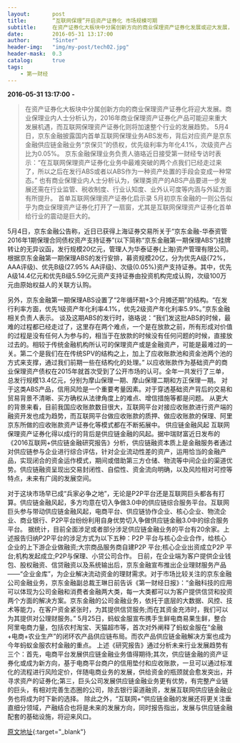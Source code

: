 ```yaml
---
layout:       post
title:        “互联网保理”开启资产证券化 市场规模可期 
subtitle:     在资产证券化大板块中分属创新方向的商业保理资产证券化发展或迎大发展，保理类资产的ABS产品要进一步发展还需在行业监管、税收制度、行业认知度、业外认可度等内涵与外延方面有所提升。
date:         2016-05-31 13:17:00
author:       "Sinter"
header-img:   "img/my-post/tech02.jpg"
header-mask:  0.3
catalog:      true
tags:
    - 第一财经
---
```


**2016-05-31 13:17:00**  **-**

> 在资产证券化大板块中分属创新方向的商业保理资产证券化将迎大发展。商业保理业内人士分析认为，2016年商业保理资产证券化产品可能迎来重大发展机遇，而互联网保理资产证券化则将加速整个行业的发展趋势。
5月4日，京东金融披露国内首单互联网保理业务ABS发布，背后对应资产是京东金融供应链金融业务“京保贝”的债权，优先级利率为年化4.1%，次级资产占比为0.05%。
京东金融保理业务负责人骆珞近日接受第一财经专访时表示：“在互联网保理资产证券化业务中最难突破的两个点我们已经走过来了，所以之后在发行ABS或者以ABS作为一种资产处置的手段会变成一种常态。”
也有商业保理业内人士分析认为，保理类资产的ABS产品要进一步发展还需在行业监管、税收制度、行业认知度、业外认可度等内涵与外延方面有所提升。
首单互联网保理资产证券化启示录
5月初京东金融的一则公告似乎为商业保理资产证券化打开了一扇窗，尤其是互联网保理资产证券化首单给行业的震动是巨大的。

5月4日，京东金融公告称，近日已获得上海证券交易所关于“京东金融-华泰资管2016年1期保理合同债权资产支持证券”(以下简称“京东金融第一期保理ABS”)挂牌转让的无异议函，发行规模20亿元，管理人为华泰证券(上海)资产管理有限公司。
根据京东金融第一期保理ABS的发行安排，募资规模20亿，分为优先A级(72%，AAA评级)、优先B级(27.95% AA评级)、次级(0.05%)资产支持证券。其中，优先A级14.4亿元和优先B级5.59亿元资产支持证券由投资机构完成认购，次级100万元由原始权益人的关联方认购。

另外，京东金融第一期保理ABS设置了“2年循环期+3个月摊还期”的结构。“在发行利率方面，优先1级资产年化利率4.1%，优先2级资产年化利率5.9%。”京东金融相关负责人表示。
谈及这期ABS的发行时，骆珞说：“我们发这批ABS的时候，最难的过程都已经走过了，这里存在两个难点，一个是在放款之前，所有形成对价值的过程是没有任何人为参与的，相当于在放款的时候没有任何问题的时候，直接放过去的。相较于传统金融机构所认可的保理资产或是金融资产，可能是最难过的一关。第二个是我们在在传统SPV的结构之上，加上了应收账款池和资金池两个池的方式来支撑，通过我们前期一些在结构化的处理。”
以应收账款作为基础资产的商业保理资产债权在2015年就首次受到了公开市场的认可。全年一共发行了三单，总发行规模13.4亿元，分别为摩山保理一期、摩山保理二期和方正保理一期。
对于这类ABS产品，信用风险是一个重要考量因素。对于穿透基础资产背后的交易和贸易背景不清晰、买方确权从法律角度上的难点、增信措施等都是问题。
从更大的背景来看，目前我国应收账款数目很大，互联网平台对接应收账款进行资产端的融资开发也成为趋势，而互联网平台做应收账款的质押、做应收账款的保理、阿里京东所做的应收账款资产证券化等模式都在不断拓展中。
供应链金融风起
互联网保理资产证券化得以成行的背后是供应链金融的风起。据中瑞财富近日发布的《2016互联网+供应链金融研究报告》分析，供应链融资本质上是金融服务者通过对供应链参与企业进行综合评估，针对企业流动性差的资产，运用恰当的金融产品，实现闭合的资金运作模式，期间或借助第三方仓储、物流等中间企业的渠道优势。供应链融资呈现出交易封闭性、自偿性、资金流向明确，以及风险相对可控等特点，未来有广阔的发展空间。

对于这块市场早已成“兵家必争之地”，无论是P2P平台还是互联网巨头都各有打算。供应链金融风起，多方均意在切入争做3.0中的供应链综合服务平台。互联网巨头参与带动供应链金融风起，电商平台、供应链协作企业、核心企业、物流企业、商业银行、P2P平台纷纷利用自身优势切入争做供应链金融3.0中的综合服务平台。
据统计，目前全面涉足或者部分涉足供应链金融业务的平台有20余家。上述报告归纳P2P平台的涉足方式为以下五种：P2P 平台与核心企业合作，给核心企业的上下游企业做融资;大宗商品服务商自建P2P 平台;核心企业出资成立P2P 平台;机构发起成立;P2P与保理、小贷公司合作。
日前，在企业端为客户提供企业钱包、股权融资、信贷融资以及系统输出后，京东金融宣布推出企业理财服务产品——“企业金库”，为企业解决流动资金的理财需求。对于市场比较关注的京东金融公司金融业务，京东金融副总裁王琳日前告诉《第一财经日报》：“金融科技的应用可以体现为公司金融和消费者金融两大类，每一大类都可以为客户提供信贷和投资两个方面的解决方案。京东金融的公司金融业务，依托于底层的大数据、风控、技术等能力，在客户资金紧张时，为其提供信贷服务;而在其资金充沛时，我们可以为其提供对公理财服务。”
5月25日，蚂蚁金服宣布携手生鲜电商易果生鲜，整合阿里电商力量，包括农村淘宝、天猫超市等，首次对外阐释了蚂蚁金服在“金融+电商+农业生产”的闭环农产品供应链布局。而农产品供应链金融解决方案也成为今年蚂蚁金服农村金融的重点。
上述《研究报告》通过分析未来行业发展趋势有三个：首先，电商平台发展供应链金融业务值得期待;其次，供应链金融的资产证券化或成为新方向，基于电商平台商户的信用垫付和应收账款，一旦可以通过标准化的流程进行风险定价，伴随电商业务的发展，供给资金的瓶颈就会愈发突出，并寻求资产的证券化;第三，巨头公司发展供应链金融业务更有优势，有完整产业链的巨头，有相对完善生态圈的公司，除去银行渠道融资，发展互联网供应链金融业务也将成为时下新的选择。
除此之外，“互联网+”供应链金融的发展还将更关注垂直细分领域，产融结合也将是未来的发展方向，同时报告指出，发展与供应链金融配套的基础设施，将迎来风口。


[原文地址](http://www.yicai.com/news/5021029.html){:target="_blank"}


